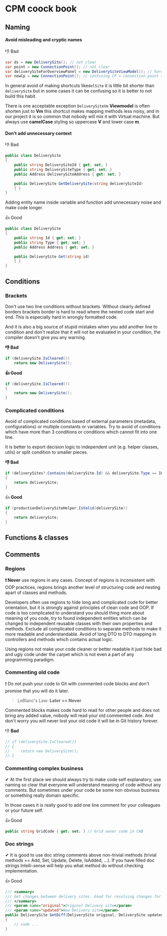 # CPM coock book

## Naming

#### Avoid misleading and cryptic names

👎 Bad

```csharp
var ds = new DeliverySite(); // not clear
var point = new ConnectionPoint(); // not clear
var deliverySiteForOverviewPanel = new DeliverySiteViewModel(); // hard to read
var newCp = new ConnectionPoint(); // confusing CP = connection point = connection process
```

In general avoid of making shortcuts like`delSite` it is little bit shorter than `deliverySite` but in some cases it can be confusing so it is better to not build this habit. 

There is one acceptable exception `DeliverySiteVm` **Viewmodel** is often shorten just to **Vm** this shortcut makes mapping methods less noisy, and in our project it is so common that nobody will mix it with Virtual machine. But always use **camelCase** styling so uppercase **V** and lower case **m**.

#### Don't add unnecessary context

👎 Bad

```csharp
public class DeliverySite 
{
    public string DeliverySiteId { get; set; }
    public string DeliverySiteType { get; set; }
    public Address DeliverySiteAddress { get; set; }
    
    public DeliverySite GetDeliverySite(string deliverySiteId)
    { }
}
```

Adding entity name inside variable and function add unnecessary noise and make code longer. 

👍 Good

```csharp
public class DeliverySite 
{
    public string Id { get; set; }
    public string Type { get; set; }
    public Address Address { get; set; }
    
    public DeliverySite Get(string id)
    { }
}
```

## Conditions

### Brackets

Don't use two line conditions without brackets. Without clearly defined borders brackets border is hard to read where the nested code start and end. This is especially hard in wrongly formatted code. 

And it is also a big source of stupid mistakes when you add another line to condition and don't realize that it will not be evaluated in your condition, the compiler doesn't give you any warning.

**👎 Bad**

```csharp
if (deliverySite.IsCleared())
    return new DeliverySite();
```

**👍 Good**

```csharp
if (deliverySite.IsCleared())
{
    return new DeliverySite();
}
```

### Complicated conditions

Avoid of complicated conditions based of external parameters \(metadata, configurations\) or multiple constants or variables. Try to avoid of conditions which have more than 3 conditions or conditions which cannot fit into one line.

It is better to export decision logic to independent unit \(e.g. helper classes, utils\) or split condition to smaller pieces.

**👎 Bad**

```csharp
if (deliverySites?.Contains(deliverySite.Id) && deliverySite.Type == Int32.Parse(metadataClient.GetMetadata("validDeliverySiteType"))
{
    return deliverySite;
}
```

👍 **Good**

```csharp
if (productionDeliverySiteHelper.IsValid(deliverySite))
{
    return deliverySite;
}
```

## Functions & classes

### 

## Comments

### Regions 

**❗ Never** use regions in any cases. Concept of regions is inconsistent with OOP practices, regions brings another level of structuring code and nesting apart of classes and methods. 

Developers often use regions to hide long and complicated code for better orientation, but it is strongly against principles of clean code and OOP. If code is too complicated to understand you should thing more about meaning of you code, try to found independent entities which can be changed to independent reusable classes with their own properties and methods. Exclude all complicated conditions to separate methods to make it more readable and understandable. Avoid of long DTO to DTO mapping in controllers and methods which contains actual logic.

Using regions not make your code cleaner or better readable it just hide bad and ugly code under the carpet which is not even a part of any programming paradigm.

### Commenting old code

❗ Do not push your code to Git with commented code blocks and don't promise that you will do it later.

> LeBlanc's Law:   **Later == Never**

Commented blocks makes code hard to read for other people and does not bring any added value, nobody will read your old commented code. And don't worry you will never lost your old code it will be in Git history forever.

👎 **Bad**

```csharp
// if (deliverySite.IsCleared())
// {
//     return new DeliverySite();
// }
```

### Commenting complex business

✔ At the first place we should always try to make code self explanatory, use naming so clear that everyone will understand meaning of code without any comments. But sometimes under your code be some non obvious business or something really domain specific. 

In those cases it is really good to add one line comment for your colleagues or your future self. 

👍 Good

```csharp
public string GridCode { get; set; } // Grid owner code in CAB
```

### Doc strings 

✔ It is good to use doc string comments above non-trivial methods \(trivial methods == Add, Set, Update, Delete, IsAdded, ...\). If you have filled doc strings Intelli-sense will help you what method do without checking implementation.

👍 Good

```csharp
/// <summary>
/// Get changes between delivery sites. Good for resolving changes for WFE.
/// </summary>
/// <param name="original">Original Delivery site</param>
/// <param name="updated">New Delivery site</param>
public DeliverySite GetDiff(DeliverySite original, DeliverySite updated)
{
    // code ...
}
```



